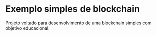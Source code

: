 # Exemplo simples de blockchain
Projeto voltado para desenvolvimento de uma blockchain simples com objetivo educacional.
